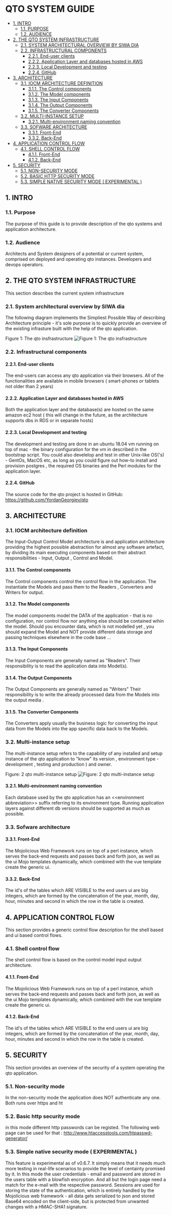 #  QTO SYSTEM GUIDE
* [1. INTRO](#1-intro)
  * [1.1. PURPOSE](#11-purpose)
  * [1.2. AUDIENCE](#12-audience)
* [2. THE QTO SYSTEM INFRASTRUCTURE](#2-the-qto-system-infrastructure)
  * [2.1. SYSTEM ARCHITECTURAL OVERVIEW BY SIWA DIA](#21-system-architectural-overview-by-siwa-dia)
  * [2.2. INFRASTRUCTURAL COMPONENTS](#22-infrastructural-components)
    * [2.2.1. End-user clients](#221-end-user-clients)
    * [2.2.2. Application Layer and databases hosted in AWS](#222-application-layer-and-databases-hosted-in-aws)
    * [2.2.3. Local Development and testing](#223-local-development-and-testing)
    * [2.2.4. GitHub](#224-github)
* [3. ARCHITECTURE](#3-architecture)
  * [3.1. IOCM ARCHITECTURE DEFINITION](#31-iocm-architecture-definition)
    * [3.1.1. The Control components](#311-the-control-components)
    * [3.1.2. The Model components](#312-the-model-components)
    * [3.1.3. The Input Components](#313-the-input-components)
    * [3.1.4. The Output Components](#314-the-output-components)
    * [3.1.5. The Converter Components](#315-the-converter-components)
  * [3.2. MULTI-INSTANCE SETUP](#32-multi-instance-setup)
    * [3.2.1. Multi-environment naming convention](#321-multi-environment-naming-convention)
  * [3.3. SOFWARE ARCHITECTURE](#33-sofware-architecture)
    * [3.3.1. Front-End](#331-front-end)
    * [3.3.2. Back-End](#332-back-end)
* [4. APPLICATION CONTROL FLOW ](#4-application-control-flow-)
  * [4.1. SHELL CONTROL FLOW](#41-shell-control-flow)
    * [4.1.1. Front-End](#411-front-end)
    * [4.1.2. Back-End](#412-back-end)
* [5. SECURITY](#5-security)
  * [5.1. NON-SECURITY MODE](#51-non-security-mode)
  * [5.2. BASIC HTTP SECURITY MODE](#52-basic-http-security-mode)
  * [5.3. SIMPLE NATIVE SECURITY MODE ( EXPERIMENTAL )](#53-simple-native-security-mode-(-experimental-))




    

## 1. INTRO


    

### 1.1. Purpose
The purpose of this guide is to provide description of the qto systems and application architecture.

    

### 1.2. Audience
Architects and System designers of a potential or current system, comprised on deployed and operating qto instances. Developers and devops operators.

    

## 2. THE QTO SYSTEM INFRASTRUCTURE
This section describes the current system infrastructure

    

### 2.1. System architectural overview by SIWA dia
The following diagram implements the Simpliest Possible Way of describing Architecture principle - it's sole purpose is to quickly provide an overview of the existing infrasture built with the help of the qto application. 


Figure 1:
The qto insfrastructure
![Figure 1:
The qto insfrastructure](https://raw.githubusercontent.com/YordanGeorgiev/qto/v0.7.1/doc/img/system_guide/qto-infra.jpg)

    

### 2.2. Infrastructural components


    

#### 2.2.1. End-user clients
The end-users can access any qto application via their browsers. All of the functionalities are available in mobile browsers ( smart-phones or tablets not older than 2 years)

    

#### 2.2.2. Application Layer and databases hosted in AWS
Both the application layer and the database(s) are hosted on the same amazon ec2 host ( this will change in the future, as the architecture supports dbs in RDS or in separate hosts)

    

#### 2.2.3. Local Development and testing
The development and testing are done in an ubuntu 18.04 vm running on top of mac - the binary configuration for the vm in described in the bootstrap script.
You could also develelop and test in other Unix-like OS('s) - GentOs, MacOS etc, as long as you could figure out how-to install and provision postgres , the required OS binaries and the Perl modules for the application layer. 

    

#### 2.2.4. GitHub
The source code for the qto project is hosted in GitHub:
https://github.com/YordanGeorgiev/qto


    

## 3. ARCHITECTURE


    

### 3.1. IOCM architecture definition
The Input-Output Control Model architecture is and application architecture providing the highest possible abstraction for almost any software artefact, by dividing its main executing components based on their abstract responsibilities - Input, Output , Control and Model. 

    

#### 3.1.1. The Control components
The Control components control the control flow in the application. The instantiate the Models and pass them to the Readers , Converters and Writers for output. 

    

#### 3.1.2. The Model components
The model components model the DATA of the application - that is no configuration, nor control flow nor anything else should be contained wihin the model. 
Should you encounter data, which is not modelled yet , you should expand the Model and NOT provide different data storage and passing techniques elsewhere in the code base ... 

    

#### 3.1.3. The Input Components
The Input Components are generally named as "Readers". Their responsibility is to read the application data into Model(s). 

    

#### 3.1.4. The Output Components
The Output Components are generally named as "Writers" Their responsibility is to write the already processed data from the Models into the output media . 

    

#### 3.1.5. The Converter Components
The Converters apply usually the business logic for converting the input data from the Models into the app specific data back to the Models. 

    

### 3.2. Multi-instance setup
The multi-instance setup refers to the capability of any installed and setup instance of the qto application to "know" its version , environment type  - development , testing and production ) and owner.


Figure: 2
qto multi-instance setup
![Figure: 2
qto multi-instance setup](https://github.com/YordanGeorgiev/qto/blob/master/doc/img/system_guide/multi-env-setup.png?raw=true)

    

#### 3.2.1. Multi-environment naming convention
Each database used by the qto application has an &lt;&lt;environment abbreviation&gt;&gt; suffix referring to its environment type. Running application layers against different db versions should be supported as much as possible.  

    

### 3.3. Sofware architecture


    

#### 3.3.1. Front-End
The Mojolicious Web Framework runs on top of a perl instance, which serves the back-end requests and passes back and forth json, as well as the ui Mojo templates dynamically, which combined with the vue template create the generic ui. 

    

#### 3.3.2. Back-End
The id's of the tables which ARE VISIBLE to the end users ui are big integers, which are formed by the concatenation of the year, month, day, hour, minutes and second in which the row in the table is created. 

    

## 4. APPLICATION CONTROL FLOW 
This section provides a generic control flow description for the shell based and ui based control flows. 

    

### 4.1. Shell control flow
The shell control flow is based on the control model input output architecture. 

    

#### 4.1.1. Front-End
The Mojolicious Web Framework runs on top of a perl instance, which serves the back-end requests and passes back and forth json, as well as the ui Mojo templates dynamically, which combined with the vue template create the generic ui. 

    

#### 4.1.2. Back-End
The id's of the tables which ARE VISIBLE to the end users ui are big integers, which are formed by the concatenation of the year, month, day, hour, minutes and second in which the row in the table is created. 

    

## 5. SECURITY
This section provides an overview of the security of a system operating the qto application. 

    

### 5.1. Non-security mode
In the non-security mode the application does NOT authenticate any one. Both runs over https and ht

    

### 5.2. Basic http security mode
in this mode different http passwords can be registed. The following web page can be used for that : 
http://www.htaccesstools.com/htpasswd-generator/

    

### 5.3. Simple native security mode ( EXPERIMENTAL )
This feature is experimental as of v0.6.7. It simply means that it needs much more testing in real-life scenarios to provide the level of centainty promised by it. In this mode the user credentials - email and password are stored in the users table with a blowfish encryption. And all but the login page need a match for the e-mail with the respective password. 
Sessions are used for storing the state of the authentication, which is entirely handled by the Mojolicious web framework - all data gets serialized to json and stored Base64 encoded on the client-side, but is protected from unwanted changes with a HMAC-SHA1 signature. 

    


